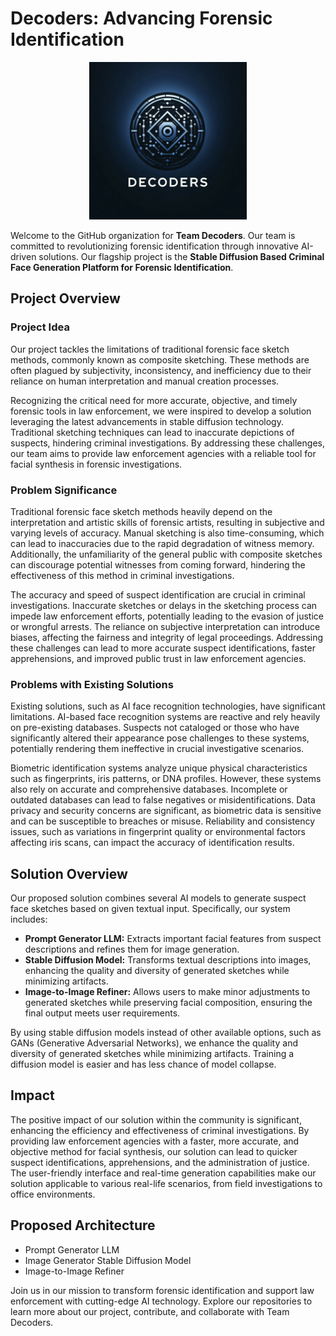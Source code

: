
<body>
    <div class="content">
        <h1>Decoders: Advancing Forensic Identification</h1>
      <center><img src="logo.png" alt="Decoders Logo" width=50%></center>
        <p>Welcome to the GitHub organization for <strong>Team Decoders</strong>. Our team is committed to revolutionizing forensic identification through innovative AI-driven solutions. Our flagship project is the <strong>Stable Diffusion Based Criminal Face Generation Platform for Forensic Identification</strong>.</p>
        
  <h2>Project Overview</h2>
  
  <h3>Project Idea</h3>
  <p>Our project tackles the limitations of traditional forensic face sketch methods, commonly known as composite sketching. These methods are often plagued by subjectivity, inconsistency, and inefficiency due to their reliance on human interpretation and manual creation processes.</p>
  
  <p>Recognizing the critical need for more accurate, objective, and timely forensic tools in law enforcement, we were inspired to develop a solution leveraging the latest advancements in stable diffusion technology. Traditional sketching techniques can lead to inaccurate depictions of suspects, hindering criminal investigations. By addressing these challenges, our team aims to provide law enforcement agencies with a reliable tool for facial synthesis in forensic investigations.</p>
  
  <h3>Problem Significance</h3>
  <p>Traditional forensic face sketch methods heavily depend on the interpretation and artistic skills of forensic artists, resulting in subjective and varying levels of accuracy. Manual sketching is also time-consuming, which can lead to inaccuracies due to the rapid degradation of witness memory. Additionally, the unfamiliarity of the general public with composite sketches can discourage potential witnesses from coming forward, hindering the effectiveness of this method in criminal investigations.</p>
  
  <p>The accuracy and speed of suspect identification are crucial in criminal investigations. Inaccurate sketches or delays in the sketching process can impede law enforcement efforts, potentially leading to the evasion of justice or wrongful arrests. The reliance on subjective interpretation can introduce biases, affecting the fairness and integrity of legal proceedings. Addressing these challenges can lead to more accurate suspect identifications, faster apprehensions, and improved public trust in law enforcement agencies.</p>
  
  <h3>Problems with Existing Solutions</h3>
  <p>Existing solutions, such as AI face recognition technologies, have significant limitations. AI-based face recognition systems are reactive and rely heavily on pre-existing databases. Suspects not cataloged or those who have significantly altered their appearance pose challenges to these systems, potentially rendering them ineffective in crucial investigative scenarios.</p>
  
  <p>Biometric identification systems analyze unique physical characteristics such as fingerprints, iris patterns, or DNA profiles. However, these systems also rely on accurate and comprehensive databases. Incomplete or outdated databases can lead to false negatives or misidentifications. Data privacy and security concerns are significant, as biometric data is sensitive and can be susceptible to breaches or misuse. Reliability and consistency issues, such as variations in fingerprint quality or environmental factors affecting iris scans, can impact the accuracy of identification results.</p>
  
  <h2>Solution Overview</h2>
  <p>Our proposed solution combines several AI models to generate suspect face sketches based on given textual input. Specifically, our system includes:</p>
  
  <ul>
      <li><strong>Prompt Generator LLM:</strong> Extracts important facial features from suspect descriptions and refines them for image generation.</li>
      <li><strong>Stable Diffusion Model:</strong> Transforms textual descriptions into images, enhancing the quality and diversity of generated sketches while minimizing artifacts.</li>
      <li><strong>Image-to-Image Refiner:</strong> Allows users to make minor adjustments to generated sketches while preserving facial composition, ensuring the final output meets user requirements.</li>
  </ul>
  
  <p>By using stable diffusion models instead of other available options, such as GANs (Generative Adversarial Networks), we enhance the quality and diversity of generated sketches while minimizing artifacts. Training a diffusion model is easier and has less chance of model collapse.</p>
  
  <h2>Impact</h2>
  <p>The positive impact of our solution within the community is significant, enhancing the efficiency and effectiveness of criminal investigations. By providing law enforcement agencies with a faster, more accurate, and objective method for facial synthesis, our solution can lead to quicker suspect identifications, apprehensions, and the administration of justice. The user-friendly interface and real-time generation capabilities make our solution applicable to various real-life scenarios, from field investigations to office environments.</p>
  
  <h2>Proposed Architecture</h2>
  <ul>
      <li>Prompt Generator LLM</li>
      <li>Image Generator Stable Diffusion Model</li>
      <li>Image-to-Image Refiner</li>
  </ul>
  
  <p>Join us in our mission to transform forensic identification and support law enforcement with cutting-edge AI technology. Explore our repositories to learn more about our project, contribute, and collaborate with Team Decoders.</p>
</div>
</body>
</html>
